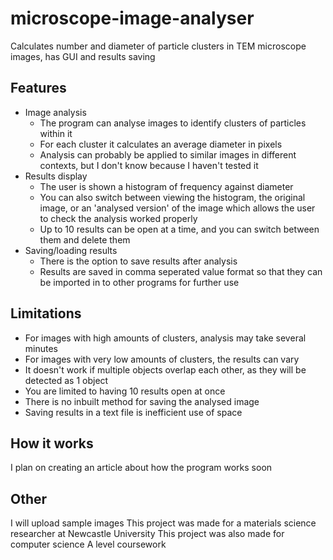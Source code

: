 # microscope-image-analyser
Calculates number and diameter of particle clusters in TEM microscope images, has GUI and results saving

## Features
+ Image analysis
  + The program can analyse images to identify clusters of particles within it
  + For each cluster it calculates an average diameter in pixels
  + Analysis can probably be applied to similar images in different contexts, but I don't know because I haven't tested it
+ Results display
  + The user is shown a histogram of frequency against diameter
  + You can also switch between viewing the histogram, the original image, or an 'analysed version' of the image which allows the user to check the analysis worked properly
  + Up to 10 results can be open at a time, and you can switch between them and delete them
+ Saving/loading results
  + There is the option to save results after analysis
  + Results are saved in comma seperated value format so that they can be imported in to other programs for further use

## Limitations
+ For images with high amounts of clusters, analysis may take several minutes
+ For images with very low amounts of clusters, the results can vary
+ It doesn't work if multiple objects overlap each other, as they will be detected as 1 object
+ You are limited to having 10 results open at once
+ There is no inbuilt method for saving the analysed image
+ Saving results in a text file is inefficient use of space

## How it works
I plan on creating an article about how the program works soon

## Other
I will upload sample images
This project was made for a materials science researcher at Newcastle University
This project was also made for computer science A level coursework
